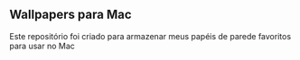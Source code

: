 ## Wallpapers para Mac

Este repositório foi criado para armazenar meus papéis de parede favoritos para usar no Mac 
